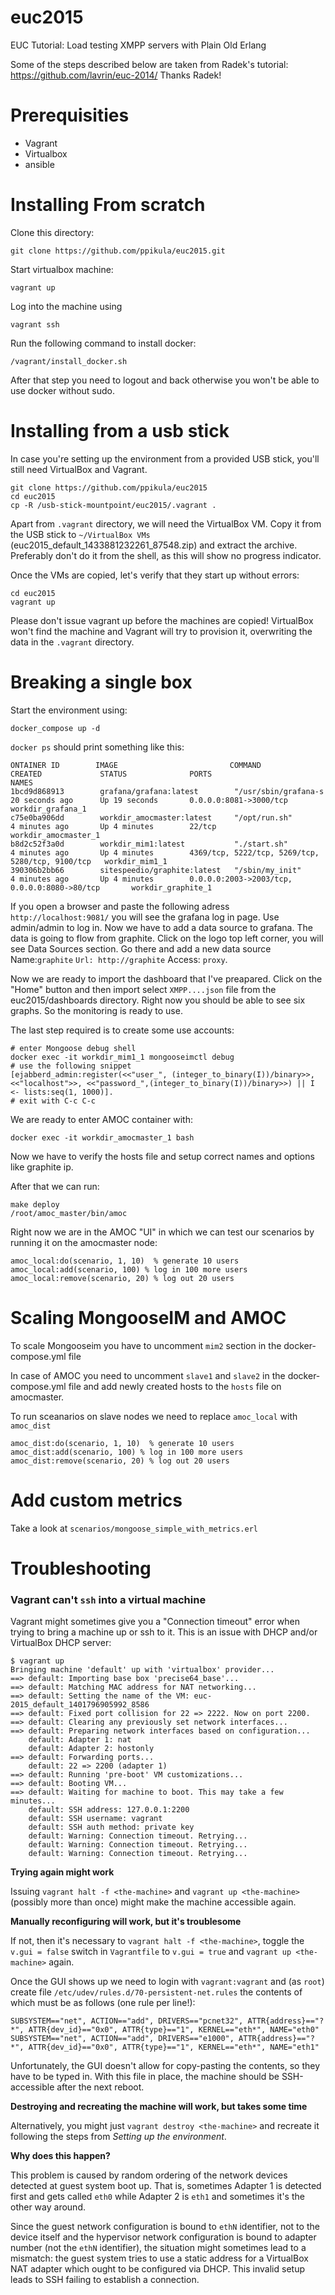 # euc2015

EUC Tutorial: Load testing XMPP servers with Plain Old Erlang

Some of the steps described below are taken from Radek's tutorial:
https://github.com/lavrin/euc-2014/ Thanks Radek!


# Prerequisities

* Vagrant
* Virtualbox
* ansible

# Installing From scratch

Clone this directory:

`git clone https://github.com/ppikula/euc2015.git`

Start virtualbox machine:

`vagrant up`

Log into the machine using

`vagrant ssh`

Run the following command to install docker:

`/vagrant/install_docker.sh`

After that step you need to logout and back otherwise you won't be able to use
docker without sudo.


# Installing from a usb stick

In case you're setting up the environment from a provided USB stick, you'll
still need VirtualBox and Vagrant.

```
git clone https://github.com/ppikula/euc2015
cd euc2015
cp -R /usb-stick-mountpoint/euc2015/.vagrant .
```

Apart from `.vagrant` directory, we will need the VirtualBox VM. Copy it from
the USB stick to `~/VirtualBox VMs`  (euc2015_default_1433881232261_87548.zip) and extract the archive.
Preferably don't do it from the shell, as this will show no progress indicator.

Once the VMs are copied, let's verify that they start up without errors:

```
cd euc2015
vagrant up
```

Please don't issue vagrant up before the machines are copied! VirtualBox won't
find the machine and Vagrant will try to provision it, overwriting the data in the
`.vagrant` directory.

# Breaking a single box

Start the environment using:

`docker_compose up -d`

`docker ps` should print something like this:

```
ONTAINER ID        IMAGE                         COMMAND                CREATED             STATUS              PORTS                                              NAMES
1bcd9d868913        grafana/grafana:latest        "/usr/sbin/grafana-s   20 seconds ago      Up 19 seconds       0.0.0.0:8081->3000/tcp                             workdir_grafana_1
c75e0ba906dd        workdir_amocmaster:latest     "/opt/run.sh"          4 minutes ago       Up 4 minutes        22/tcp                                             workdir_amocmaster_1
b8d2c52f3a0d        workdir_mim1:latest           "./start.sh"           4 minutes ago       Up 4 minutes        4369/tcp, 5222/tcp, 5269/tcp, 5280/tcp, 9100/tcp   workdir_mim1_1
390306b2bb66        sitespeedio/graphite:latest   "/sbin/my_init"        4 minutes ago       Up 4 minutes        0.0.0.0:2003->2003/tcp, 0.0.0.0:8080->80/tcp       workdir_graphite_1
```

If you open a browser and paste the following adress `http://localhost:9081/` you
will see the grafana log in page. Use admin/admin to log in. Now we have to add a
data source to grafana. The data is going to flow from graphite. Click on the logo
top left corner, you will see Data Sources section. Go there and add a new data source
Name:`graphite` `Url: http://graphite` Access: `proxy`.

Now we are ready to import the dashboard that I've preapared. Click on the "Home"
button and then import select `XMPP....json` file from the euc2015/dashboards directory.
Right now you should be able to see six graphs. So the monitoring is ready to use.

The last step required is to create some use accounts:

```
# enter Mongoose debug shell
docker exec -it workdir_mim1_1 mongooseimctl debug
# use the following snippet
[ejabberd_admin:register(<<"user_", (integer_to_binary(I))/binary>>, <<"localhost">>, <<"password_",(integer_to_binary(I))/binary>>) || I <- lists:seq(1, 1000)].
# exit with C-c C-c
```

We are ready to enter AMOC container with:

`docker exec -it workdir_amocmaster_1 bash`

Now we have to verify the hosts file and setup correct names and options like graphite
ip.


After that we can run:

```
make deploy
/root/amoc_master/bin/amoc
```

Right now  we are in the AMOC "UI" in which we can test our scenarios by running it
on the amocmaster node:

```
amoc_local:do(scenario, 1, 10)  % generate 10 users
amoc_local:add(scenario, 100) % log in 100 more users
amoc_local:remove(scenario, 20) % log out 20 users
```

# Scaling MongooseIM and AMOC

To scale Mongooseim you have to uncomment `mim2` section in the docker-compose.yml file

In case of AMOC you need to uncomment `slave1` and `slave2` in the docker-compose.yml file
and add newly created hosts to the `hosts` file on amocmaster.


To run sceanarios on  slave nodes we need to replace `amoc_local` with `amoc_dist`

```
amoc_dist:do(scenario, 1, 10)  % generate 10 users
amoc_dist:add(scenario, 100) % log in 100 more users
amoc_dist:remove(scenario, 20) % log out 20 users
```

# Add custom metrics

Take a look at `scenarios/mongoose_simple_with_metrics.erl`

# Troubleshooting

### Vagrant can't `ssh` into a virtual machine

Vagrant might sometimes give you a "Connection timeout" error when trying
to bring a machine up or ssh to it.
This is an issue with DHCP and/or VirtualBox DHCP server:

    $ vagrant up
    Bringing machine 'default' up with 'virtualbox' provider...
    ==> default: Importing base box 'precise64_base'...
    ==> default: Matching MAC address for NAT networking...
    ==> default: Setting the name of the VM: euc-2015_default_1401796905992_8586
    ==> default: Fixed port collision for 22 => 2222. Now on port 2200.
    ==> default: Clearing any previously set network interfaces...
    ==> default: Preparing network interfaces based on configuration...
        default: Adapter 1: nat
        default: Adapter 2: hostonly
    ==> default: Forwarding ports...
        default: 22 => 2200 (adapter 1)
    ==> default: Running 'pre-boot' VM customizations...
    ==> default: Booting VM...
    ==> default: Waiting for machine to boot. This may take a few minutes...
        default: SSH address: 127.0.0.1:2200
        default: SSH username: vagrant
        default: SSH auth method: private key
        default: Warning: Connection timeout. Retrying...
        default: Warning: Connection timeout. Retrying...
        default: Warning: Connection timeout. Retrying...


**Trying again might work**

Issuing `vagrant halt -f <the-machine>` and `vagrant up <the-machine>`
(possibly more than once) might make the machine accessible again.


**Manually reconfiguring will work, but it's troublesome**

If not, then it's necessary to `vagrant halt -f <the-machine>`,
toggle the `v.gui = false` switch in `Vagrantfile` to `v.gui = true`
and `vagrant up <the-machine>` again.

Once the GUI shows up we need to login with `vagrant:vagrant`
and (as `root`) create file `/etc/udev/rules.d/70-persistent-net.rules`
the contents of which must be as follows (one rule per line!):

    SUBSYSTEM=="net", ACTION=="add", DRIVERS=="pcnet32", ATTR{address}=="?*", ATTR{dev_id}=="0x0", ATTR{type}=="1", KERNEL=="eth*", NAME="eth0"
    SUBSYSTEM=="net", ACTION=="add", DRIVERS=="e1000", ATTR{address}=="?*", ATTR{dev_id}=="0x0", ATTR{type}=="1", KERNEL=="eth*", NAME="eth1"

Unfortunately, the GUI doesn't allow for copy-pasting the contents,
so they have to be typed in.
With this file in place, the machine should be SSH-accessible after the
next reboot.


**Destroying and recreating the machine will work, but takes some time**

Alternatively, you might just `vagrant destroy <the-machine>`
and recreate it following the steps from _Setting up the environment_.


**Why does this happen?**

This problem is caused by random ordering of the network devices detected
at guest system boot up.
That is, sometimes Adapter 1 is detected first and gets called `eth0`
while Adapter 2 is `eth1` and sometimes it's the other way around.

Since the guest network configuration is bound to `ethN` identifier,
not to the device itself and the hypervisor network configuration is bound
to adapter number (not the `ethN` identifier),
the situation might sometimes lead to a mismatch:
the guest system tries to use a static address for a VirtualBox NAT adapter
which ought to be configured via DHCP.
This invalid setup leads to SSH failing to establish a connection.
